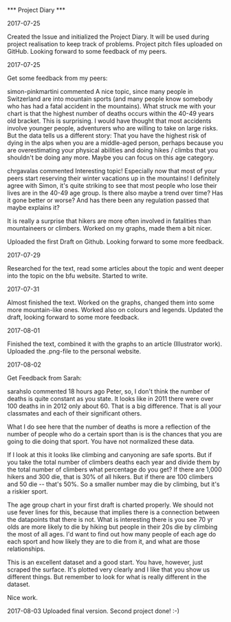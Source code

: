 *** Project Diary ***

2017-07-25

Created the Issue and initialized the Project Diary. It will be used during project realisation to keep track of problems. Project pitch files uploaded on GitHub. Looking forward to some feedback of my peers.

2017-07-25

Get some feedback from my peers:

simon-pinkmartini commented
A nice topic, since many people in Switzerland are into mountain sports (and many people know somebody who has had a fatal accident in the mountains). What struck me with your chart is that the highest number of deaths occurs within the 40-49 years old bracket. This is surprising. I would have thought that most accidents involve younger people, adventurers who are willing to take on large risks. But the data tells us a different story: That you have the highest risk of dying in the alps when you are a middle-aged person, perhaps because you are overestimating your physical abilities and doing hikes / climbs that you shouldn't be doing any more. Maybe you can focus on this age category.

chrgavalas commented
Interesting topic! Especially now that most of your peers start reserving their winter vacations up in the mountains! I definitely agree with Simon, it's quite striking to see that most people who lose their lives are in the 40-49 age group. Is there also maybe a trend over time? Has it gone better or worse? And has there been any regulation passed that maybe explains it?

It is really a surprise that hikers are more often involved in fatalities than mountaineers or climbers.
Worked on my graphs, made them a bit nicer.

Uploaded the first Draft on Github. Looking forward to some more feedback.

2017-07-29

Researched for the text, read some articles about the topic and went deeper into the topic on the bfu website. Started to write.

2017-07-31

Almost finished the text. Worked on the graphs, changed them into some more mountain-like ones. Worked also on colours and legends. Updated the draft, looking forward to some more feedback.

2017-08-01

Finished the text, combined it with the graphs to an article (Illustrator work). Uploaded the .png-file to the personal website.

2017-08-02

Get Feedback from Sarah:

sarahslo commented 18 hours ago
Peter, so, I don't think the number of deaths is quite constant as you state. It looks like in 2011 there were over 100 deaths in in 2012 only about 60. That is a big difference. That is all your classmates and each of their significant others.

What I do see here that the number of deaths is more a reflection of the number of people who do a certain sport than is is the chances that you are going to die doing that sport. You have not normalized these data.

If I look at this it looks like climbing and canyoning are safe sports. But if you take the total number of climbers deaths each year and divide them by the total number of climbers what percentage do you get? If there are 1,000 hikers and 300 die, that is 30% of all hikers. But if there are 100 climbers and 50 die -- that's 50%. So a smaller number may die by climbing, but it's a riskier sport.

The age group chart in your first draft is charted properly. We should not use fever lines for this, because that implies there is a connection between the datapoints that there is not. What is interesting there is you see 70 yr olds are more likely to die by hiking but people in their 20s die by climbing the most of all ages. I'd want to find out how many people of each age do each sport and how likely they are to die from it, and what are those relationships.

This is an excellent dataset and a good start. You have, however, just scraped the surface. It's plotted very clearly and I like that you show us different things. But remember to look for what is really different in the dataset.

Nice work.

2017-08-03
Uploaded final version. Second project done! :-)
